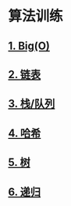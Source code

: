 # 算法训练



## [1. Big(O)](./doc/big-o.md)



## [2. 链表](./doc/list.md)



## [3. 栈/队列](./doc/stack-queue.md)



## [4. 哈希](./doc/map-set.md)



## [5. 树](./doc/tree.md)



## [6. 递归](./doc/recursion.md)

